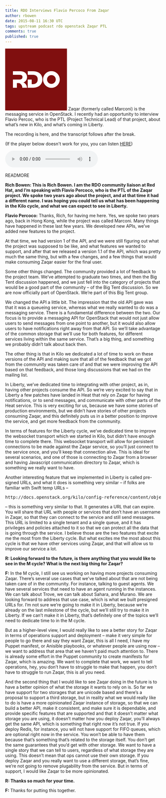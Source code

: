 ```yaml
---
title: RDO Interviews Flavio Percoco From Zaqar
author: rbowen
date: 2015-08-11 16:30 UTC
tags: upstream podcast rdo openstack Zaqar PTL
comments: true
published: true
---
```


![RDO logo](/images/blog/rdo-logo.png) Zaqar (formerly called Marconi) is the messaging service in OpenStack. I recently had an opportunity to interview Flavio Percoc, who is the PTL (Project Technical Lead) of that project, about what’s new in Kilo, and what’s coming in Liberty.

The recording is here, and the transcript follows after the break.

(If the player below doesn't work for you, you can listen
[HERE](http://drbacchus.com/podcasts/openstack/flavio_zaqar.mp3))

<audio controls="controls"><source type="audio/mpeg" src="http://drbacchus.com/podcasts/openstack/flavio_zaqar.mp3" /></audio>

READMORE

**Rich Bowen: This is Rich Bowen. I am the RDO community liaison at Red Hat, and I’m speaking with Flavio Percoco, who is the PTL of the Zaqar project. We spoke two years ago about the project, and at that time it had a different name. I was hoping you could tell us what has been happening in the Kilo cycle, and what we can expect to see in Liberty.**

**Flavio Percoco:** Thanks, Rich, for having me here. Yes, we spoke two years ago, back in Hong Kong, while the project was called Marconi. Many things have happened in these last few years. We developed new APIs, we’ve added new features to the project.

At that time, we had version 1 of the API, and we were still figuring out what the project was supposed to be like, and what features we wanted to support, and after that we released a version 1.1 of the API, which was pretty much the same thing, but with a few changes, and a few things that would make consuming Zaqar easier for the final user.

Some other things changed. The community provided a lot of feedback to the project team. We’ve attempted to graduate two times, and then the Big Tent discussion happened, and we just fell into the category of projects that would be a good part of the community – of the Big Tent discussion. So we are now officially part of OpenStack. We’re part of this Big Tent group.

We changed the API a little bit. The impression that the old API gave was that it was a queueing service, whereas what we really wanted to do was a messaging service. There is a fundamental difference between the two. Our focus is to provide a messaging API for OpenStack that would not just allow users to send messages from one point to another, but it would also allow users to have notifications right away from that API. So we’ll take advantage of the common storage that we’ll use for both features, for different services living within the same service. That’s a big thing, and something we probably didn’t talk about back then.

The other thing is that in Kilo we dedicated a lot of time to work on these versions of the API and making sure that all of the feedback that we got from the community was taken care of and that we were improving the API based on that feedback, and those long discussions that we had on the mailing list.

In Liberty, we’ve dedicated time to integrating with other project, as in, having other projects consume the API. So we’re very excited to say that in Liberty a few patches have landed in Heat that rely on Zaqar for having notifications, or to send messages, and communicate with other parts of the Heat service. This is very exciting for us, because we have some stories of production environments, but we didn’t have stories of other projects consuming Zaqar, and this definitely
puts us in a better position to improve the service, and get more feedback from the community.

In terms of features for the Liberty cycle, we’ve dedicated time to improve the websocket transport which we started in Kilo, but didn’t have enough time to complete there. This websocket transport will allow for persistent connections to be made against the Zaqar service, so you’ll just connect to the service once, and you’ll keep that connection alive. This is ideal for several scenarios, and one of those is connecting to Zaqar from a browser and having Javascript communication directory to Zaqar, which is something we really want to have.

Another interesting feature that we implemented in Liberty is called pre-signed URLs, and what it does is something very similar – if folks are familiar with Swift temp URLs –

<pre>http://docs.openstack.org/kilo/config-reference/content/object-storage-tempurl.html</pre>

– this is something very similar to that. It generates a URL that can expire. You will share that URL with people or services that don’t have an username in Zaqar, so that they can connect to the service and still send messages. This URL is limited to a single tenant and a single queue, and it has privileges and policies attached to it so that we can protect all the data that is going through the service.  I believe those are the two features that excite me the most from the Liberty cycle. But what excites me the most about this cycle is that we have other services using Zaqar, and that will allow us to improve our service a lot.

**R: Looking forward to the future, is there anything that you would like to see in the M cycle? What is the next big thing for Zaqar?**

**F:** In the M cycle, I still see us working on having more projects consuming Zaqar. There’s several use cases that we’ve talked about that are not being taken care of in the community. For instance, talking to guest agents. We have several services that need to have an agent running in the instances. We can talk about Trove, we can talk about Sahara, and Murano. We are looking forward to address that use case, which is what we built presigned URLs for. I’m not sure we’re going to make it in Liberty, because we’re already on the last milestone of the cycle, but we’ll still try to make it in Liberty. If we can’t make it in Liberty, that’s definitely one of the topics we’ll need to dedicate time to in the M cycle.

But as a higher-level view, I would really like to see a better story for Zaqar in terms of operations support and deployment – make it very simple for people to go there and say they want Zaqar, this is all I need, I have my Puppet manifest, or Anisible playbooks, or whatever people are using now – we want to address that area that we haven’t paid much attention to. There is already some effort in the Puppet community to create manifests for Zaqar, which is amazing. We want to complete that work, we want to tell operations, hey, you don’t have to struggle to make that happen, you don’t have to struggle to run Zaqar, this is all you need.

And the second thing that I would like to see Zaqar doing in the future is to have a better opinion of what the storage it wants to rely on is. So far we have support for two storages that are unicode based and there’s a proposal to support a third storage, but in reality what we would really like to do is have a more opinionated Zaqar instance of storage, so that we can build a better API, make it consistent, and make sure it is dependable, and provide specific features that are supported and that it doesn’t matter what storage you are using, it doesn’t matter how you deploy Zaqar, you’ll always get the same API, which is something that right now it’s not true. If you deploy Redis, for instance, you will not have support for FIFO queues, which are optional right now in the service. You won’t be able to have them because that’s something that’s related to the storage itself. You don’t get the same guarantees that you’d get with other storage. We want to have a single story that we can tell to users, regardless of what storage they are using. This doesn’t mean that ops cannot use their own storage. If you deploy Zaqar and you really want to use a different storage, that’s fine, we’re not going to remove
plugability from the service. But in terms of support, I would like Zaqar to be more opinionated.

**R: Thanks so much for your time.**

**F:** Thanks for putting this together.
